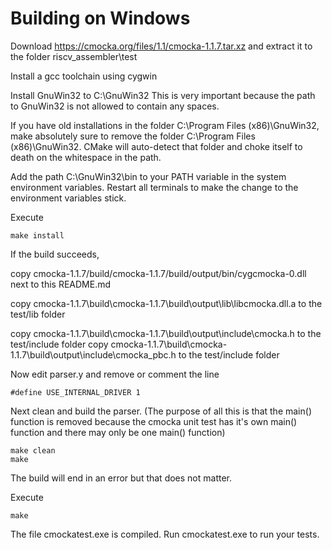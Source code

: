 # Building on Windows

Download https://cmocka.org/files/1.1/cmocka-1.1.7.tar.xz and extract it to the folder
riscv_assembler\test

Install a gcc toolchain using cygwin

Install GnuWin32 to C:\GnuWin32
This is very important because the path to GnuWin32 is not allowed to contain any spaces.

If you have old installations in the folder C:\Program Files (x86)\GnuWin32, make absolutely
sure to remove the folder C:\Program Files (x86)\GnuWin32. CMake will auto-detect that folder
and choke itself to death on the whitespace in the path.

Add the path C:\GnuWin32\bin to your PATH variable in the system environment variables.
Restart all terminals to make the change to the environment variables stick.

Execute

```
make install
```

If the build succeeds, 

copy cmocka-1.1.7/build/cmocka-1.1.7/build/output/bin/cygcmocka-0.dll next to this README.md

copy cmocka-1.1.7\build\cmocka-1.1.7\build\output\lib\libcmocka.dll.a to the test/lib folder

copy cmocka-1.1.7\build\cmocka-1.1.7\build\output\include\cmocka.h to the test/include folder
copy cmocka-1.1.7\build\cmocka-1.1.7\build\output\include\cmocka_pbc.h to the test/include folder



Now edit parser.y and remove or comment the line

```
#define USE_INTERNAL_DRIVER 1
```

Next clean and build the parser. (The purpose of all this is that the main() function is removed 
because the cmocka unit test has it's own main() function and there may only be one main() function)

```
make clean
make
```

The build will end in an error but that does not matter.

Execute 

```
make
```

The file cmockatest.exe is compiled.
Run cmockatest.exe to run your tests.